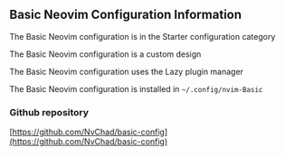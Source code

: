 ## Basic Neovim Configuration Information

The Basic Neovim configuration is in the Starter configuration category

The Basic Neovim configuration is a custom design

The Basic Neovim configuration uses the Lazy plugin manager

The Basic Neovim configuration is installed in `~/.config/nvim-Basic`

### Github repository

[https://github.com/NvChad/basic-config](https://github.com/NvChad/basic-config)

